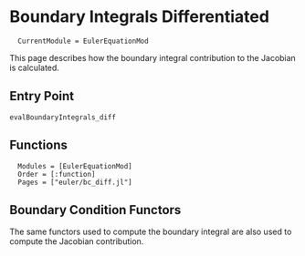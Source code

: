 # Boundary Integrals Differentiated

```@meta
  CurrentModule = EulerEquationMod
```

This page describes how the boundary integral contribution to the Jacobian
is calculated.


## Entry Point

```@docs
evalBoundaryIntegrals_diff
```

## Functions

```@autodocs
  Modules = [EulerEquationMod]
  Order = [:function]
  Pages = ["euler/bc_diff.jl"]
```


## Boundary Condition Functors

The same functors used to compute the boundary integral are also used
to compute the Jacobian contribution.



